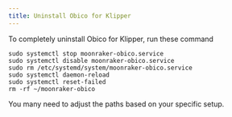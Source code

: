 ```yaml
---
title: Uninstall Obico for Klipper
---
```


To completely uninstall Obico for Klipper, run these command

```
sudo systemctl stop moonraker-obico.service
sudo systemctl disable moonraker-obico.service
sudo rm /etc/systemd/system/moonraker-obico.service
sudo systemctl daemon-reload
sudo systemctl reset-failed
rm -rf ~/moonraker-obico
```

You many need to adjust the paths based on your specific setup.
